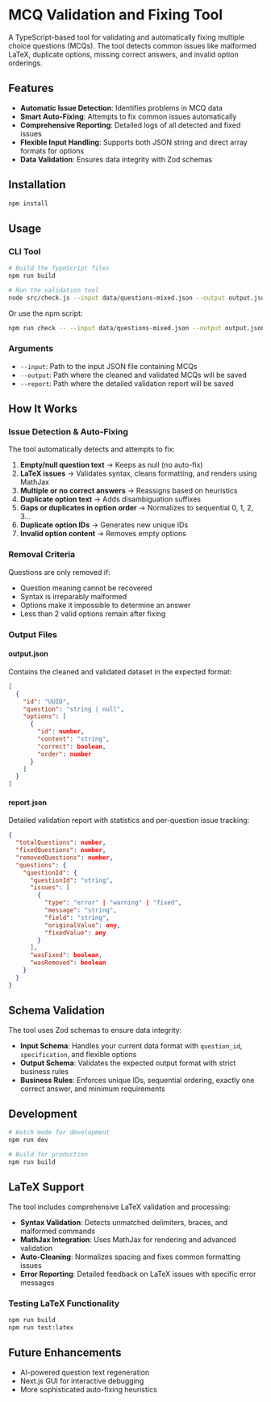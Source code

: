 # MCQ Validation and Fixing Tool

A TypeScript-based tool for validating and automatically fixing multiple choice questions (MCQs). The tool detects common issues like malformed LaTeX, duplicate options, missing correct answers, and invalid option orderings.

## Features

- **Automatic Issue Detection**: Identifies problems in MCQ data
- **Smart Auto-Fixing**: Attempts to fix common issues automatically
- **Comprehensive Reporting**: Detailed logs of all detected and fixed issues
- **Flexible Input Handling**: Supports both JSON string and direct array formats for options
- **Data Validation**: Ensures data integrity with Zod schemas

## Installation

```bash
npm install
```

## Usage

### CLI Tool

```bash
# Build the TypeScript files
npm run build

# Run the validation tool
node src/check.js --input data/questions-mixed.json --output output.json --report report.json
```

Or use the npm script:

```bash
npm run check -- --input data/questions-mixed.json --output output.json --report report.json
```

### Arguments

- `--input`: Path to the input JSON file containing MCQs
- `--output`: Path where the cleaned and validated MCQs will be saved
- `--report`: Path where the detailed validation report will be saved

## How It Works

### Issue Detection & Auto-Fixing

The tool automatically detects and attempts to fix:

1. **Empty/null question text** → Keeps as null (no auto-fix)
2. **LaTeX issues** → Validates syntax, cleans formatting, and renders using MathJax
3. **Multiple or no correct answers** → Reassigns based on heuristics
4. **Duplicate option text** → Adds disambiguation suffixes
5. **Gaps or duplicates in option order** → Normalizes to sequential 0, 1, 2, 3...
6. **Duplicate option IDs** → Generates new unique IDs
7. **Invalid option content** → Removes empty options

### Removal Criteria

Questions are only removed if:

- Question meaning cannot be recovered
- Syntax is irreparably malformed
- Options make it impossible to determine an answer
- Less than 2 valid options remain after fixing

### Output Files

#### output.json

Contains the cleaned and validated dataset in the expected format:

```json
[
  {
    "id": "UUID",
    "question": "string | null",
    "options": [
      {
        "id": number,
        "content": "string",
        "correct": boolean,
        "order": number
      }
    ]
  }
]
```

#### report.json

Detailed validation report with statistics and per-question issue tracking:

```json
{
  "totalQuestions": number,
  "fixedQuestions": number,
  "removedQuestions": number,
  "questions": {
    "questionId": {
      "questionId": "string",
      "issues": [
        {
          "type": "error" | "warning" | "fixed",
          "message": "string",
          "field": "string",
          "originalValue": any,
          "fixedValue": any
        }
      ],
      "wasFixed": boolean,
      "wasRemoved": boolean
    }
  }
}
```

## Schema Validation

The tool uses Zod schemas to ensure data integrity:

- **Input Schema**: Handles your current data format with `question_id`, `specification`, and flexible options
- **Output Schema**: Validates the expected output format with strict business rules
- **Business Rules**: Enforces unique IDs, sequential ordering, exactly one correct answer, and minimum requirements

## Development

```bash
# Watch mode for development
npm run dev

# Build for production
npm run build
```

## LaTeX Support

The tool includes comprehensive LaTeX validation and processing:

- **Syntax Validation**: Detects unmatched delimiters, braces, and malformed commands
- **MathJax Integration**: Uses MathJax for rendering and advanced validation
- **Auto-Cleaning**: Normalizes spacing and fixes common formatting issues
- **Error Reporting**: Detailed feedback on LaTeX issues with specific error messages

### Testing LaTeX Functionality

```bash
npm run build
npm run test:latex
```

## Future Enhancements

- AI-powered question text regeneration
- Next.js GUI for interactive debugging
- More sophisticated auto-fixing heuristics
